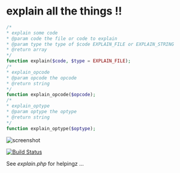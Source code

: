 explain all the things !!
=========================

```php
/*
* explain some code
* @param code the file or code to explain
* @param type the type of $code EXPLAIN_FILE or EXPLAIN_STRING
* @return array
*/
function explain($code, $type = EXPLAIN_FILE);
/*
* explain_opcode
* @param opcode the opcode
* @return string
*/
function explain_opcode($opcode);
/*
* explain_optype
* @param optype the optype
* @return string
*/
function explain_optype($optype);
```

<img src="https://raw.github.com/krakjoe/explain/master/explain.png" alt="screenshot"/>

[![Build Status](https://travis-ci.org/krakjoe/explain.png?branch=master)](https://travis-ci.org/krakjoe/explain)

See *explain.php* for helpingz ... 
